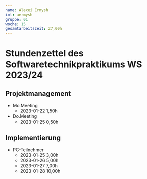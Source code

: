 ```yaml
---
name: Alexei Ermysh
imt: aermysh
gruppe: 01
woche: 15
gesamtarbeitszeit: 27,00h
---
```


# Stundenzettel des Softwaretechnikpraktikums WS 2023/24

## Projektmanagement
- Mo.Meeting
    - 2023-01-22 1,50h
- Do.Meeting
    - 2023-01-25 0,50h

## Implementierung
- PC-Teilnehmer
    - 2023-01-25 3,00h
    - 2023-01-26 5,00h
    - 2023-01-27 7,00h
    - 2023-01-28 10,00h



